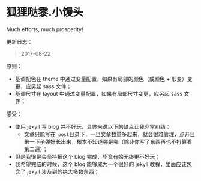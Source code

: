 # 狐狸哒黍.小馒头
Much efforts, much prosperity!

更新日志：

> 2017-08-22

原则：

- 基调配色在 theme 中通过变量配置，如果有局部的颜色（或颜色 + 形变）变更，应另起 sass 文件；
- 基调尺寸在 layout 中通过变量配置，如果有局部尺寸变更，应另起 sass 文件；

感受：

- 使用 jekyll 写 blog 并不好玩，具体来说以下的缺点让我非常纠结：
	- 文章只能写在`_post`目录下，一旦文章数量多起来，就会很难管理，点开目录一下子弹好长出来，根本不知道哪是哪（除非你写了东西再也不打算看第二遍）；
- 但是我很是会坚持把这个 blog 完成，毕竟有始无终更不好玩；
- 我希望完结的时候，这个 blog 能够成为一个很好的 jekyll 教程，里面应该包含了 jekyll 涉及到的绝大多数东西；

